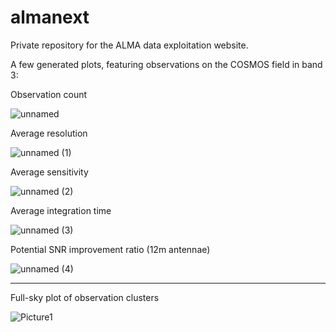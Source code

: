 # almanext
Private repository for the ALMA data exploitation website.

A few generated plots, featuring observations on the COSMOS field in band 3:

Observation count

![unnamed](https://user-images.githubusercontent.com/43859708/208935884-ed6f1b59-249c-4c50-acb6-3a90a2ade5c7.png)

Average resolution

![unnamed (1)](https://user-images.githubusercontent.com/43859708/208936206-aa25382c-d9c0-44e0-96c3-4660da9fea6e.png)

Average sensitivity

![unnamed (2)](https://user-images.githubusercontent.com/43859708/208936250-55d6b666-ac84-4608-8325-1b49852227ce.png)

Average integration time

![unnamed (3)](https://user-images.githubusercontent.com/43859708/208936349-920b84f5-5e3a-4edb-981a-3fcfd2423430.png)

Potential SNR improvement ratio (12m antennae)

![unnamed (4)](https://user-images.githubusercontent.com/43859708/208936402-cf52fb11-290e-4328-9f2f-35e89df012aa.png)

---

Full-sky plot of observation clusters

![Picture1](https://user-images.githubusercontent.com/43859708/208936658-51915bf0-0f93-4ec3-b37b-f1506b18596f.jpg)
